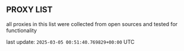 ## PROXY LIST

all proxies in this list were collected from open sources and tested for functionality

last update: `2025-03-05 00:51:40.769829+00:00` UTC